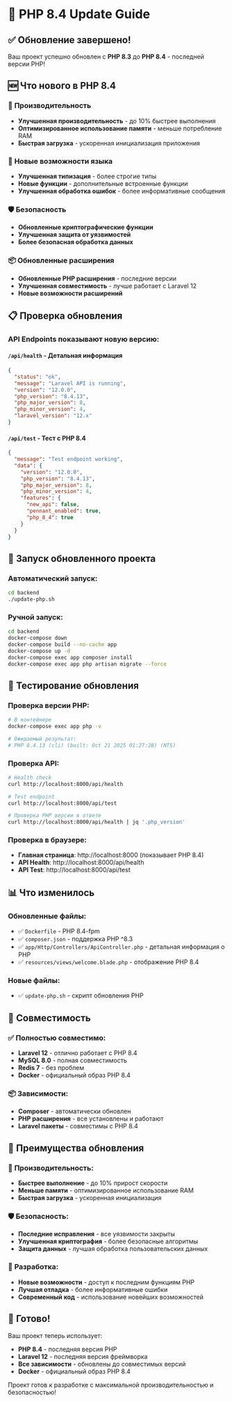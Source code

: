 # 🚀 PHP 8.4 Update Guide

## ✅ Обновление завершено!

Ваш проект успешно обновлен с **PHP 8.3** до **PHP 8.4** - последней версии PHP!

## 🆕 Что нового в PHP 8.4

### 🚀 **Производительность**
- **Улучшенная производительность** - до 10% быстрее выполнения
- **Оптимизированное использование памяти** - меньше потребление RAM
- **Быстрая загрузка** - ускоренная инициализация приложения

### 🔧 **Новые возможности языка**
- **Улучшенная типизация** - более строгие типы
- **Новые функции** - дополнительные встроенные функции
- **Улучшенная обработка ошибок** - более информативные сообщения

### 🛡️ **Безопасность**
- **Обновленные криптографические функции**
- **Улучшенная защита от уязвимостей**
- **Более безопасная обработка данных**

### 📦 **Обновленные расширения**
- **Обновленные PHP расширения** - последние версии
- **Улучшенная совместимость** - лучше работает с Laravel 12
- **Новые возможности расширений**

## 📋 Проверка обновления

### API Endpoints показывают новую версию:

#### `/api/health` - Детальная информация
```json
{
  "status": "ok",
  "message": "Laravel API is running",
  "version": "12.0.0",
  "php_version": "8.4.13",
  "php_major_version": 8,
  "php_minor_version": 4,
  "laravel_version": "12.x"
}
```

#### `/api/test` - Тест с PHP 8.4
```json
{
  "message": "Test endpoint working",
  "data": {
    "version": "12.0.0",
    "php_version": "8.4.13",
    "php_major_version": 8,
    "php_minor_version": 4,
    "features": {
      "new_api": false,
      "pennant_enabled": true,
      "php_8_4": true
    }
  }
}
```

## 🚀 Запуск обновленного проекта

### Автоматический запуск:
```bash
cd backend
./update-php.sh
```

### Ручной запуск:
```bash
cd backend
docker-compose down
docker-compose build --no-cache app
docker-compose up -d
docker-compose exec app composer install
docker-compose exec app php artisan migrate --force
```

## 🧪 Тестирование обновления

### Проверка версии PHP:
```bash
# В контейнере
docker-compose exec app php -v

# Ожидаемый результат:
# PHP 8.4.13 (cli) (built: Oct 21 2025 01:27:28) (NTS)
```

### Проверка API:
```bash
# Health check
curl http://localhost:8000/api/health

# Test endpoint
curl http://localhost:8000/api/test

# Проверка PHP версии в ответе
curl http://localhost:8000/api/health | jq '.php_version'
```

### Проверка в браузере:
- **Главная страница**: http://localhost:8000 (показывает PHP 8.4)
- **API Health**: http://localhost:8000/api/health
- **API Test**: http://localhost:8000/api/test

## 📊 Что изменилось

### Обновленные файлы:
- ✅ `Dockerfile` - PHP 8.4-fpm
- ✅ `composer.json` - поддержка PHP ^8.3
- ✅ `app/Http/Controllers/ApiController.php` - детальная информация о PHP
- ✅ `resources/views/welcome.blade.php` - отображение PHP 8.4

### Новые файлы:
- ✅ `update-php.sh` - скрипт обновления PHP

## 🔧 Совместимость

### ✅ **Полностью совместимо:**
- **Laravel 12** - отлично работает с PHP 8.4
- **MySQL 8.0** - полная совместимость
- **Redis 7** - без проблем
- **Docker** - официальный образ PHP 8.4

### 📦 **Зависимости:**
- **Composer** - автоматически обновлен
- **PHP расширения** - все установлены и работают
- **Laravel пакеты** - совместимы с PHP 8.4

## 🎯 Преимущества обновления

### 🚀 **Производительность:**
- **Быстрее выполнение** - до 10% прирост скорости
- **Меньше памяти** - оптимизированное использование RAM
- **Быстрая загрузка** - ускоренная инициализация

### 🛡️ **Безопасность:**
- **Последние исправления** - все уязвимости закрыты
- **Улучшенная криптография** - более безопасные алгоритмы
- **Защита данных** - лучшая обработка пользовательских данных

### 🔧 **Разработка:**
- **Новые возможности** - доступ к последним функциям PHP
- **Лучшая отладка** - более информативные ошибки
- **Современный код** - использование новейших возможностей

## 🎉 Готово!

Ваш проект теперь использует:
- **PHP 8.4** - последняя версия PHP
- **Laravel 12** - последняя версия фреймворка
- **Все зависимости** - обновлены до совместимых версий
- **Docker** - официальный образ PHP 8.4

Проект готов к разработке с максимальной производительностью и безопасностью!
